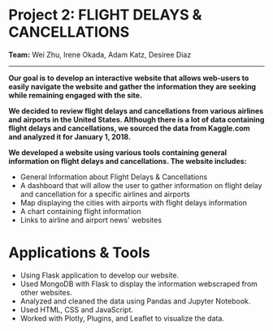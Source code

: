 
# Project 2: FLIGHT DELAYS & CANCELLATIONS

**Team:**  Wei Zhu, Irene Okada, Adam Katz, Desiree Diaz

********************
**Our goal is to develop an interactive website that allows web-users to easily navigate the website and gather the information they are seeking while remaining engaged with the site.**

 **We decided to review flight delays and cancellations from various airlines and airports in the United States. Although there is a lot of data containing flight delays and cancellations, we sourced the data from Kaggle.com and analyzed it for January 1, 2018.**  

**We developed a website using various tools containing general information on flight delays and cancellations. The website includes:** 
- General Information about Flight Delays & Cancellations
- A dashboard that will allow the user to gather information on flight delay and cancellation for a specific airlines and airports
- Map displaying the cities with airports with flight delays information
- A chart containing flight information
- Links to airline and airport news' websites 




# Applications & Tools
* Using Flask application to develop our website. 
* Used MongoDB with Flask to display the information webscraped from other websites. 
* Analyzed and cleaned the data using Pandas and Jupyter Notebook.
* Used HTML, CSS and JavaScript. 
* Worked with Plotly, Plugins, and Leaflet to visualize the data.



